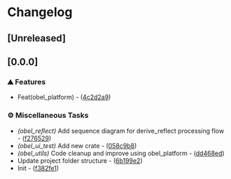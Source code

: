 # Changelog

## [Unreleased]

## [0.0.0]

### ⛰️ Features

- Feat(obel_platform) - ([4c2d2a9](https://github.com/takula-tech/nita-obel/commit/4c2d2a9b77ddf780b51e1a2782b080a79d261eca))

### ⚙️ Miscellaneous Tasks

- *(obel_reflect)* Add sequence diagram for derive_reflect processing flow - ([f276529](https://github.com/takula-tech/nita-obel/commit/f2765299fcedae37252473c32ba2f91bbf0ad1dc))
- *(obel_ui_test)* Add new crate - ([058c9b8](https://github.com/takula-tech/nita-obel/commit/058c9b8a14670189f100387b750c8bce38a79440))
- *(obel_utils)* Code cleanup and improve using obel_platform - ([dd468ed](https://github.com/takula-tech/nita-obel/commit/dd468ede70a67f83c382821a3ecab39391f21da0))
- Update project folder structure - ([6b199e2](https://github.com/takula-tech/nita-obel/commit/6b199e28615c2b848a9888bd6d76a2f4a5d472d4))
- Init - ([f382fe1](https://github.com/takula-tech/nita-obel/commit/f382fe1fc141778032e0099a6300c5daf0b050cd))

